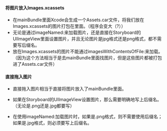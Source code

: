 #### 将图片放入Images.xcassets

- 在mainBundle里面Xcode会生成一个Assets.car文件，将我们放在Images.xcassets的图片打包在里面。（程序会变大（?））
- 无论是通过imageNamed:来加载图片，还是直接在Storyboard的UIImageView里面设置图片，并且无论图片是jpg格式还是png格式，都不需要写后缀名。
- 放在Images.xcassets的图片不能通过imagesWithContentsOfFile:来加载。（因为这个方法相当于是去mainBundle里面找图片，但是这些图片都被打包进了Assets.car文件）

#### 直接拖入图片

- 直接拖入图片相当于直接将图片放入了mainBundle里面。
  
- 如果在Storyboard的UIImageView设置图片，那么需要明确地写上后缀名。（无论是.png还是.jpg都要写）
  
- 在使用imageNamed:加载图片时，如果是.png格式，则不需要使用后缀名；如果是.jpg格式，则必须要写上后缀名。
  
  ​
